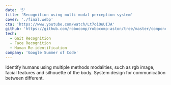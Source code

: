 ```yaml
---
date: '5'
title: 'Recognition using multi-modal perception system'
cover: './final.webp'
cta: 'https://www.youtube.com/watch/Lt7oiOuUIJA'
github: 'https://github.com/robocomp/robocomp-aston/tree/master/components/detection/HumanIdentification'
tech:
  - Gait Recognition
  - Face Recognition
  - Human Re-identification
company: 'Google Summer of Code'
---
```


Identify humans using multiple methods modalities, such as rgb image, facial features and silhouette of the body.
System design for communication between different.
